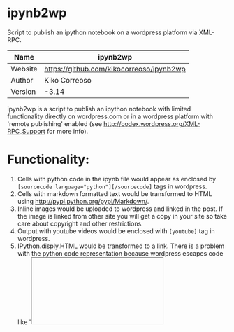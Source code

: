 ipynb2wp
========

Script to publish an ipython notebook on a wordpress platform
via XML-RPC.

Name | ipynb2wp
---- | --------
Website | https://github.com/kikocorreoso/ipynb2wp
Author | Kiko Correoso
Version | -3.14

ipynb2wp is a script to publish an ipython notebook with limited
functionality directly on wordpress.com or in a wordpress platform
with 'remote publishing' enabled (see http://codex.wordpress.org/XML-RPC_Support
for more info).

Functionality:
==============

1. Cells with python code in the ipynb file would appear as enclosed by `[sourcecode language="python"][/sourcecode]` tags in wordpress.
2. Cells with markdown formatted text would be transformed to HTML using http://pypi.python.org/pypi/Markdown/.
3. Inline images would be uploaded to wordpress and linked in the post. If the image is linked from other site you will get a copy in your site so take care about copyright and other restrictions.
4. Output with youtube videos would be enclosed with `[youtube]` tag in wordpress.
5. IPython.disply.HTML would be transformed to a link. There is a problem with the python code representation because wordpress escapes code like '<iframe>'.
6. Whatever you want to add...

Requirements:
=============

* [Markdown package](http://pypi.python.org/pypi/Markdown/)

Warnings and future:
====================

This script is just a proof of concept so may evolve to a very different stage.

Usage:
======

Just customize this code in [ipynb2wp.py file](https://github.com/kikocorreoso/ipynb2wp/blob/master/ipynb2wp.py):

    #############################################################################
    ## User modifications defining the site where the ipynb should be published
    wp_url = "http://yourblog.wordpress.com/xmlrpc.php"
    wp_username = "wp-user"
    wp_password = "wp-password"
    notebook = '/path/to/your/file.ipynb'
    wp_blogid = ""
    post_language = "ES" ## "EN" for english and "ES" for spanish
    ## The category should exist in your wordpress
    categories = ["Recursos"]
    ## Tags for the post
    tags = [ "ipython", "XML-RPC", "prueba de concepto","ipynb", 'notebook']
    ## Boolean value, 0 == not published (draft) and 1 == published
    status_published = 0
    ## That's all
    #############################################################################

Examples:
=========

This [ipython notebook](http://nbviewer.ipython.org/4185988/) was published on 
[pybonacci blog](http://pybonacci.wordpress.com/2012/12/02/publicando-directamente-en-wordpress-com-con-python/) using this 
[script](https://github.com/kikocorreoso/ipynb2wp/blob/master/ipynb2wp.py).


Bug reporting:
==============

Please refer to the `issue tracker`_ on GitHub.

.. _`issue tracker`: https://github.com/kikocorreoso/ipynb2wp/issues

License:
========

ipynb2wp is released under a 2-clause BSD license, hence allowing commercial use
of the library.

See also:
=========

* [Ipython site](http://ipython.org/).
* [Blogging with the ipython notebook by Fernando Pérez](http://blog.fperez.org/2012/09/blogging-with-ipython-notebook.html)

----------------------------------

ipynb2wp
========

Script para publicar un ipython notebook directamente en
una plataforma wordpress via XML-RPC.

Nombre | ipynb2wp
---- | --------
Página web | https://github.com/kikocorreoso/ipynb2wp
Autor | Kiko Correoso
Versión | -3.14

ipynb2wp es un script para publicar un notebook ipython con funcionalidad
limitada directamente en wordpress.com o en una plataforma wordpres con
la 'publicación remota' habilitada (ver http://codex.wordpress.org/XML-RPC_Support
para obtener más i nformación).

Funcionalidad:
===============

1. Celdas que contengan código python en el fichero ipynb aparecerán envueltas con las etiquetas wordpress `[sourcecode language="python"][/sourcecode]`.
2. Celdas con texto formateado con markdown serán transformadas a HTML usando http://pypi.python.org/pypi/Markdown/.
3. Imágenes Inline en el notebook serán subidas a wordpress y enlazadas en el cuerpo de la entrada. Si la imagen es una imagen enlazada desde otro sitio habrá que tener cuidado con copyright u otras restricciones.
4. La salida de una celda que muestre un video de youtube mostrará el video con la etiqueta wordpress `[youtube]`.
5. IPython.disply.HTML será transformado a un enlace en el cuerpo de la entrada. Hay un problema con la representación del código python puesto que wordpress 'escapa' el código HTML entre comillado.
6. Cualquier cosa que quieras añadir...

Requerimientos:
===============

* [Paquete Markdown](http://pypi.python.org/pypi/Markdown/)

Avisos y futuro:
================

Este script es solo una prueba de concepto por lo que podría evolucionar a algo completamente diferente
del estado actual.

Uso:
====
Solo hay que adecuar el [fichero ipynb2wp.py](https://github.com/kikocorreoso/ipynb2wp/blob/master/ipynb2wp.py):

    #############################################################################
    ## User modifications defining the site where the ipynb should be published
    wp_url = "http://yourblog.wordpress.com/xmlrpc.php"
    wp_username = "wp-user"
    wp_password = "wp-password"
    notebook = '/path/to/your/file.ipynb'
    wp_blogid = ""
    post_language = "ES" ## "EN" for english and "ES" for spanish
    ## The category should exist in your wordpress
    categories = ["Recursos"]
    ## Tags for the post
    tags = [ "ipython", "XML-RPC", "prueba de concepto","ipynb", 'notebook']
    ## Boolean value, 0 == not published (draft) and 1 == published
    status_published = 0
    ## That's all
    #############################################################################

Ejemplos:
=========

Este [notebook ipython](http://nbviewer.ipython.org/4185988/) fue publicado en 
[pybonacci blog](http://pybonacci.wordpress.com/2012/12/02/publicando-directamente-en-wordpress-com-con-python/)
usando este [script](https://github.com/kikocorreoso/ipynb2wp/blob/master/ipynb2wp.py).


Informe de fallos:
==================

Por favor, usad `issue tracker`_ en GitHub.

.. _`issue tracker`: https://github.com/kikocorreoso/ipynb2wp/issues

Licencia:
=========

ipynb2wp se ha liberado con la licencia '2-clause BSD license', por lo que se permite un uso comercial.

Ver también:
============

* [Ipython site](http://ipython.org/).
* [Blogging with the ipython notebook by Fernando Pérez](http://blog.fperez.org/2012/09/blogging-with-ipython-notebook.html)
